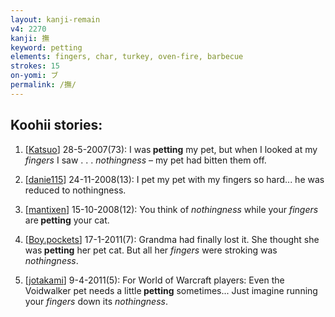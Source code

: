 ```yaml
---
layout: kanji-remain
v4: 2270
kanji: 撫
keyword: petting
elements: fingers, char, turkey, oven-fire, barbecue
strokes: 15
on-yomi: ブ
permalink: /撫/
---
```


## Koohii stories: 

1) [<a href="http://kanji.koohii.com/profile/Katsuo">Katsuo</a>] 28-5-2007(73): I was<strong> petting</strong> my pet, but when I looked at my <em>fingers</em> I saw . . . <em>nothingness</em> – my pet had bitten them off.

2) [<a href="http://kanji.koohii.com/profile/danie115">danie115</a>] 24-11-2008(13): I pet my pet with my fingers so hard... he was reduced to nothingness.

3) [<a href="http://kanji.koohii.com/profile/mantixen">mantixen</a>] 15-10-2008(12): You think of <em>nothingness</em> while your <em>fingers</em> are<strong> petting</strong> your cat.

4) [<a href="http://kanji.koohii.com/profile/Boy.pockets">Boy.pockets</a>] 17-1-2011(7): Grandma had finally lost it. She thought she was<strong> petting</strong> her pet cat. But all her <em>fingers</em> were stroking was <em>nothingness</em>.

5) [<a href="http://kanji.koohii.com/profile/jotakami">jotakami</a>] 9-4-2011(5): For World of Warcraft players: Even the Voidwalker pet needs a little<strong> petting</strong> sometimes... Just imagine running your <em>fingers</em> down its <em>nothingness</em>.


